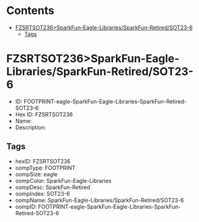 



Contents
========

* [FZSRTSOT236>SparkFun-Eagle-Libraries/SparkFun-Retired/SOT23-6](#fzsrtsot236sparkfun-eagle-librariessparkfun-retiredsot23-6)
	* [Tags](#tags)

# FZSRTSOT236>SparkFun-Eagle-Libraries/SparkFun-Retired/SOT23-6

- ID: FOOTPRINT-eagle-SparkFun-Eagle-Libraries-SparkFun-Retired-SOT23-6
- Hex ID: FZSRTSOT236
- Name: 
- Description: 

## Tags

- hexID: FZSRTSOT236
- oompType: FOOTPRINT
- oompSize: eagle
- oompColor: SparkFun-Eagle-Libraries
- oompDesc: SparkFun-Retired
- oompIndex: SOT23-6
- oompName: SparkFun-Eagle-Libraries/SparkFun-Retired/SOT23-6
- oompID: FOOTPRINT-eagle-SparkFun-Eagle-Libraries-SparkFun-Retired-SOT23-6
